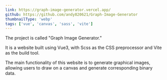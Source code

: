 ```yaml
---
link: https://graph-image-generator.vercel.app/
github: https://github.com/andy820621/Graph-Image-Generator
thumbnailType: 'webp'
tags: ['vue', 'canvas', 'sass', 'vite']
---
```


The project is called "Graph Image Generator."

It is a website built using Vue3, with Scss as the CSS preprocessor and Vite as the build tool.

The main functionality of this website is to generate graphical images, allowing users to draw on a canvas and generate corresponding binary data.
